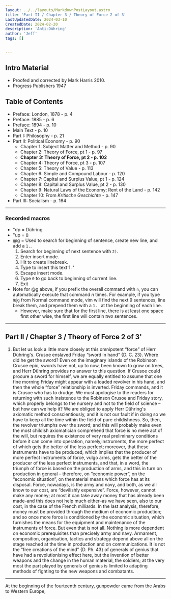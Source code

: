 ```yaml
---
layout: ../../layouts/MarkdownPostLayout.astro
title: 'Part II / Chapter 3 / Theory of Force 2 of 3'
LastUpdatedDate: 2024-03-10
CreatedDate: 2024-02-20
description: 'Anti-Dühring'
author: 'Jeff'
tags: []


---
```


## Intro Material
* Proofed and corrected by Mark Harris 2010.
* Progress Publishers 1947

## Table of Contents
* Preface: London, 1878 - p. 4
* Preface: 1885 - p. 6
* Preface: 1894 - p. 10
* Main Text - p. 10
* Part I: Philosophy - p. 21
* Part II: Political Economy - p. 90
	* Chapter 1: Subject Matter and Method - p. 90
	* Chapter 2: Theory of Force, pt 1 - p. 97
	* **Chapter 3: Theory of Force, pt 2 - p. 102**
	* Chapter 4: Theory of Force, pt 3 - p. 107
	* Chapter 5: Theory of Value - p. 113
	* Chapter 6: Simple and Compound Labour - p. 120
	* Chapter 7: Capital and Surplus Value, pt 1 - p. 124
	* Chapter 8: Capital and Surplus Value, pt 2 - p. 130
	* Chapter 9: Natural Laws of the Economy; Rent of the Land - p. 142
	* Chapter 10: From *Kritische Geschichte* - p. 147
* Part III: Socialism - p. 164
***

### Recorded macros

* "dp = Dühring
* "up = ü
* @g = Used to search for beginning of sentence, create new line, and add a `1.`.
	1. Search for beginning of next sentence with `2)`. 
	1. Enter insert mode. 
	1. Hit <Enter> to create linebreak.
	1. Type to insert this text'1. '
	1. Escape insert mode.
	1. Type `0` to go back to beginning of current line.
	1. Exit
* Note for @g above, if you prefix the overall command with `n`, you can automatically execute that command *n* times. For example, if you type `9@g` from Normal command mode, vim will find the next 9 sentences, line break them, and prepend them with a `1. ` at the beginning of each line. 
	* However, make sure that for the first line, there is at least one space first other wise, the first line will contain *two* sentences.

***

## Part II / Chapter 3 / Theory of Force 2 of 3'

1. But let us look a little more closely at this omnipotent “force” of Herr Dühring's. Crusoe enslaved Friday “sword in hand” {D. C. 23}. Where did he get the sword? Even on the imaginary islands of the Robinson Crusoe epic, swords have not, up to now, been known to grow on trees, and Herr Dühring provides no answer to this question. If Crusoe could procure a sword for himself, we are equally entitled to assume that one fine morning Friday might appear with a loaded revolver in his hand, and then the whole “force” relationship is inverted. Friday commands, and it is Crusoe who has to drudge. We must apologise to the readers for returning with such insistence to the Robinson Crusoe and Friday story, which properly belongs to the nursery and not to the field of science – but how can we help it? We are obliged to apply Herr Dühring's axiomatic method conscientiously, and it is not our fault if in doing so we have to keep all the time within the field of pure childishness. So, then, the revolver triumphs over the sword; and this will probably make even the most childish axiomatician comprehend that force is no mere act of the will, but requires the existence of very real preliminary conditions before it can come into operation, namely,instruments, the more perfect of which gets the better of the less perfect; moreover, that these instruments have to be produced, which implies that the producer of more perfect instruments of force, vulgo arms, gets the better of the producer of the less perfect instruments, and that, in a word, the triumph of force is based on the production of arms, and this in turn on production in general – therefore, on “economic power”, on the “economic situation”, on thematerial means which force has at its disposal.
Force, nowadays, is the army and navy, and both, as we all know to our cost, are “devilishly expensive”. Force, however, cannot make any money; at most it can take away money that has already been made–and this does not help much either–as we have seen, also to our cost, in the case of the French milliards. In the last analysis, therefore, money must be provided through the medium of economic production; and so once more force is conditioned by the economic situation, which furnishes the means for the equipment and maintenance of the instruments of force. But even that is not all. Nothing is more dependent on economic prerequisites than precisely army and navy. Armament, composition, organisation, tactics and strategy depend above all on the stage reached at the time in production and on communications. It is not the “free creations of the mind” {D. Ph. 43} of generals of genius that have had a revolutionising effect here, but the invention of better weapons and the change in the human material, the soldiers; at the very most the part played by generals of genius is limited to adapting methods of fighting to the new weapons and combatants.

***

At the beginning of the fourteenth century, gunpowder came from the Arabs to Western Europe,
